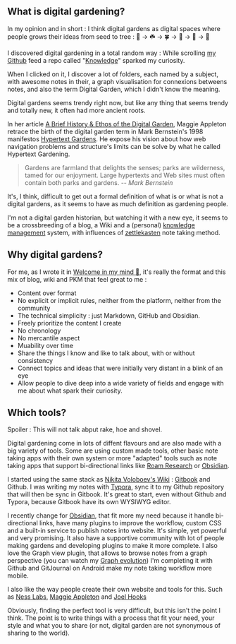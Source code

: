 ## What is digital gardening? 

In my opinion and in short : I think digital gardens as digital spaces where people grows their ideas from seed to tree : 🌱 -> ☘️  -> 🍀  -> 🌿 -> 🌲 -> 🎄

I discovered digital gardening in a total random way : While scrolling [my Github](https://github.com/anthonyamar) feed a repo called "[Knowledge](https://github.com/nikitavoloboev/knowledge)" sparked my curiosity. 

When I clicked on it, I discover a lot of folders, each named by a subject, with awesome notes in their, a graph visualisation for connexions betweens notes, and also the term Digital Garden, which I didn't know the meaning. 

Digital gardens seems trendy right now, but like any thing that seems trendy and totally new, it often had more ancient roots. 

In her article [A Brief History & Ethos of the Digital Garden](https://maggieappleton.com/garden-history), Maggie Appleton retrace the birth of the digital garden term in Mark Bernstein's 1998 manifestos [Hypertext Gardens](http://www.eastgate.com/garden/Enter.html). He expose his vision about how web navigation problems and structure's limits can be solve by what he called Hypertext Gardening. 

>  Gardens are farmland that delights the senses; parks are wilderness, tamed for our enjoyment. Large hypertexts and Web sites must often contain both parks and gardens.
> *-- Mark Bernstein*

It's, I think, difficult to get out a formal definition of what is or what is not a digital gardens, as it seems to have as much definition as gardening people. 

I'm not a digital garden historian, but watching it with a new eye, it seems to be a crossbreeding of a blog, a Wiki and a (personal) [knowledge management](https://en.wikipedia.org/wiki/Knowledge_management) system, with influences of [zettlekasten](https://en.wikipedia.org/wiki/Zettelkasten) note taking method. 

## Why digital gardens?

For me, as I wrote it in [Welcome in my mind 🧠](Welcome%20in%20my%20mind%20%F0%9F%A7%A0.md), it's really the format and this mix of blog, wiki and PKM that feel great to me : 
* Content over format
* No explicit or implicit rules, neither from the platform, neither from the community
* The technical simplicity : just Markdown, GitHub and Obsidian. 
* Freely prioritize the content I create
* No chronology
* No mercantile aspect
* Muability over time
* Share the things I know and like to talk about, with or without consistency
* Connect topics and ideas that were initially very distant in a blink of an eye
* Allow people to dive deep into a wide variety of fields and engage with me about what spark their curiosity. 

## Which tools? 
Spoiler : This will not talk abput rake, hoe and shovel.

Digital gardening come in lots of diffent flavours and are also made with a big variety of tools. Some are using custom made tools, other basic note taking apps with their own system or more "adapted" tools such as note taking apps that support bi-directional links like [Roam Research](https://roamresearch.com/) or [Obsidian](https://obsidian.md/).

I started using the same stack as [Nikita Voloboev's Wiki](https://wiki.nikitavoloboev.xyz/) : [Gitbook](https://www.gitbook.com/) and Github. I was writing my notes with [Typora](https://typora.io/), sync it to my Github repository that will then be sync in Gitbook. It's great to start, even without Github and Typora, because Gitbook have its own WYSIWYG editor. 

I recently change for [Obsidian](https://obsidian.md/), that fit more my need because it handle bi-directional links, have many plugins to improve the workflow, custom CSS and a built-in service to publish notes into website. It's simple, yet powerful and very promising. It also have a supportive community with lot of people making gardens and developing plugins to make it more complete. I also love the Graph view plugin, that allows to browse notes from a graph perspective (you can watch my [Graph evolution](Graph%20evolution.md)) I'm completing it with Github and GitJournal on Android make my note taking workflow more mobile. 

I also like the way people create their own website and tools for this. Such as [Ness Labs](https://nesslabs.com/), [Maggie Appleton](https://maggieappleton.com/garden) and [Joel Hooks](https://joelhooks.com/)

Obviously, finding the perfect tool is very difficult, but this isn't the point I think. The point is to write things with a process that fit your need, your style and what you to share (or not, digital garden are not synonymous of sharing to the world). 

